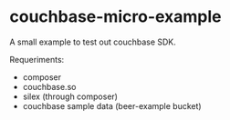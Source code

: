 couchbase-micro-example
=======================

A small example to test out couchbase SDK.

Requeriments:
- composer
- couchbase.so
- silex (through composer)
- couchbase sample data (beer-example bucket)


